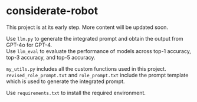 # considerate-robot
This project is at its early step. More content will be updated soon.  


Use `llm.py` to generate the integrated prompt and obtain the output from GPT-4o for GPT-4.  
Use `llm_eval` to evaluate the performance of models across top-1 accuracy, top-3 accuracy, and top-5 accuracy.  

`my_utils.py` includes all the custom functions used in this project.  
`revised_role_prompt.txt` and `role_prompt.txt` include the prompt template which is used to generate the integrated prompt.

Use `requirements.txt` to install the required environment.


